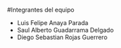 #Integrantes del equipo 
- Luis Felipe Anaya Parada
- Saul Alberto Guadarrama Delgado
- Diego Sebastian Rojas Guerrero
